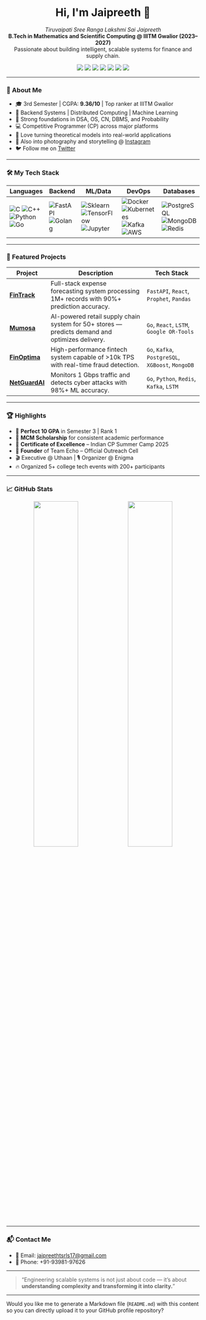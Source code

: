<h1 align="center">Hi, I'm Jaipreeth 👋</h1>

<p align="center">
  <i>Tiruvaipati Sree Ranga Lakshmi Sai Jaipreeth</i><br>
  <strong>B.Tech in Mathematics and Scientific Computing @ IIITM Gwalior (2023–2027)</strong><br>
  Passionate about building intelligent, scalable systems for finance and supply chain.
</p>

<p align="center">
  <a href="https://www.linkedin.com/in/jaipreethtiruvaipati"><img src="https://img.shields.io/badge/LinkedIn-%230077B5.svg?style=flat&logo=linkedin&logoColor=white"/></a>
  <a href="https://github.com/JaipreethTiruvaipati"><img src="https://img.shields.io/badge/GitHub-%23121011.svg?style=flat&logo=github&logoColor=white"/></a>
  <a href="https://leetcode.com/jaipreeth_tsrls/"><img src="https://img.shields.io/badge/LeetCode-%23000000.svg?style=flat&logo=leetcode&logoColor=#FFA116"/></a>
  <a href="https://codeforces.com/profile/jaipreeth_tsrls"><img src="https://img.shields.io/badge/Codeforces-%23445f9d.svg?style=flat&logo=codeforces&logoColor=white"/></a>
  <a href="[https://atcoder.jp/users/jaipreeth_tsrls](https://atcoder.jp/users/Jaipreeth)"><img src="https://img.shields.io/badge/AtCoder-%23000000.svg?style=flat&logo=atcoder&logoColor=white"/></a>
  <a href="[https://www.codechef.com/users/jaipreethtsrls](https://www.codechef.com/users/jaipreeth_t)"><img src="https://img.shields.io/badge/CodeChef-%23DE621B.svg?style=flat&logo=codechef&logoColor=white"/></a>
  <a href="[https://algozenith.com/profile/jaipreeth-tsrls](https://maang.in/profile)"><img src="https://img.shields.io/badge/AlgoZenith-%23161616.svg?style=flat"/></a>
</p>

---

### 🧠 About Me
- 🎓 3rd Semester | CGPA: **9.36/10** | Top ranker at IIITM Gwalior
- 🔧 Backend Systems | Distributed Computing | Machine Learning
- 🧮 Strong foundations in DSA, OS, CN, DBMS, and Probability
- 💻 Competitive Programmer (CP) across major platforms
- 🧵 Love turning theoretical models into real-world applications
- 📸 Also into photography and storytelling @ [Instagram](https://www.instagram.com/jaipreethtiruvaipati)
- 🐦 Follow me on [Twitter](https://x.com/TSRLS_Jaipreeth)

---

### 🛠️ My Tech Stack

| Languages | Backend | ML/Data | DevOps | Databases |
|--|--|--|--|--|
| ![C](https://skillicons.dev/icons?i=c) ![C++](https://skillicons.dev/icons?i=cpp) ![Python](https://skillicons.dev/icons?i=py) ![Go](https://skillicons.dev/icons?i=go) | ![FastAPI](https://skillicons.dev/icons?i=fastapi) ![Golang](https://skillicons.dev/icons?i=go) | ![Sklearn](https://skillicons.dev/icons?i=scikit-learn) ![TensorFlow](https://skillicons.dev/icons?i=tensorflow) ![Jupyter](https://skillicons.dev/icons?i=jupyter) | ![Docker](https://skillicons.dev/icons?i=docker) ![Kubernetes](https://skillicons.dev/icons?i=kubernetes) ![Kafka](https://skillicons.dev/icons?i=apachekafka) ![AWS](https://skillicons.dev/icons?i=aws) | ![PostgreSQL](https://skillicons.dev/icons?i=postgres) ![MongoDB](https://skillicons.dev/icons?i=mongodb) ![Redis](https://skillicons.dev/icons?i=redis) |

---

### 🚀 Featured Projects

| Project | Description | Tech Stack |
|--------|-------------|------------|
| **[FinTrack](https://github.com/JaipreethTiruvaipati/FinTrack)** | Full-stack expense forecasting system processing 1M+ records with 90%+ prediction accuracy. | `FastAPI`, `React`, `Prophet`, `Pandas` |
| **[Mumosa](https://github.com/JaipreethTiruvaipati/Mumosa)** | AI-powered retail supply chain system for 50+ stores — predicts demand and optimizes delivery. | `Go`, `React`, `LSTM`, `Google OR-Tools` |
| **[FinOptima](https://github.com/JaipreethTiruvaipati/FinOptima)** | High-performance fintech system capable of >10k TPS with real-time fraud detection. | `Go`, `Kafka`, `PostgreSQL`, `XGBoost`, `MongoDB` |
| **[NetGuardAI](https://github.com/JaipreethTiruvaipati/NetGuardAI)** | Monitors 1 Gbps traffic and detects cyber attacks with 98%+ ML accuracy. | `Go`, `Python`, `Redis`, `Kafka`, `LSTM` |

---

### 🏆 Highlights
- 🥇 **Perfect 10 GPA** in Semester 3 | Rank 1
- 🏅 **MCM Scholarship** for consistent academic performance
- 🎯 **Certificate of Excellence** – Indian CP Summer Camp 2025
- 📢 **Founder** of Team Echo – Official Outreach Cell
- 🎬 Executive @ Uthaan | 🎙️ Organizer @ Enigma
- 🔥 Organized 5+ college tech events with 200+ participants

---

### 📈 GitHub Stats

<p align="center">
  <img src="https://github-readme-stats.vercel.app/api?username=JaipreethTiruvaipati&show_icons=true&theme=radical" width="48%" />
  <img src="https://github-readme-stats.vercel.app/api/top-langs/?username=JaipreethTiruvaipati&layout=compact&theme=radical" width="48%" />
</p>

---

### 📬 Contact Me
- 📧 Email: jaipreethtsrls17@gmail.com
- 📱 Phone: +91-93981-97626

---

> “Engineering scalable systems is not just about code — it’s about **understanding complexity and transforming it into clarity.**”

---

Would you like me to generate a Markdown file (`README.md`) with this content so you can directly upload it to your GitHub profile repository?
